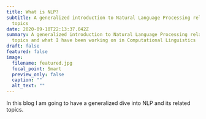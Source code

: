 ```yaml
---
title: What is NLP?
subtitle: A generalized introduction to Natural Language Processing related
  topics
date: 2020-09-10T22:13:37.042Z
summary: A generalized introduction to Natural Language Processing related
  topics and what I have been working on in Computational Linguistics
draft: false
featured: false
image:
  filename: featured.jpg
  focal_point: Smart
  preview_only: false
  caption: ""
  alt_text: ""
---
```

In this blog I am going to have a generalized dive into NLP and its related topics.

